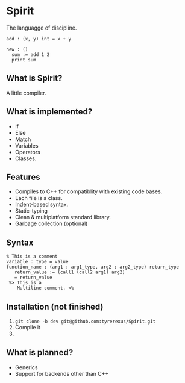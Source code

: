 # Spirit
The languagge of discipline.
```
add : (x, y) int = x + y

new : ()
  sum := add 1 2
  print sum
```

## What is Spirit?
A little compiler.

## What is implemented?
* If
* Else
* Match
* Variables
* Operators
* Classes.

## Features
* Compiles to C++ for compatiblity with existing code bases.
* Each file is a class.
* Indent-based syntax.
* Static-typing
* Clean & multiplatform standard library.
* Garbage collection (optional)

## Syntax
```
% This is a comment
variable : type = value
function_name : (arg1 : arg1_type, arg2 : arg2_type) return_type
   return_value := (call1 (call2 arg1) arg2)
   = return_value
 %> This is a 
    Multiline comment. <%
```

## Installation (not finished)
1. `git clone -b dev git@github.com:tyrerexus/Spirit.git`
2. Compile it
3. 

## What is planned?
* Generics
* Support for backends other than C++
